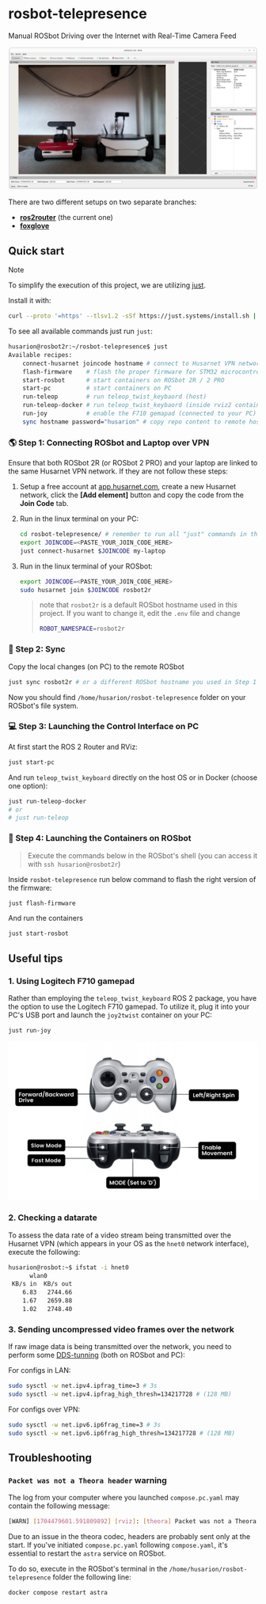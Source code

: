 # rosbot-telepresence

Manual ROSbot Driving over the Internet with Real-Time Camera Feed

![ROSbot ROS2 user interface](.docs/rosbot-rviz.png)

There are two different setups on two separate branches:

- [**ros2router**](https://github.com/husarion/rosbot-telepresence/tree/ros2router) (the current one)
- [**foxglove**](https://github.com/husarion/rosbot-telepresence/tree/foxglove)

## Quick start

> [!NOTE]
> To simplify the execution of this project, we are utilizing [just](https://github.com/casey/just).
>
> Install it with:
>
> ```bash
> curl --proto '=https' --tlsv1.2 -sSf https://just.systems/install.sh | sudo bash -s -- --to /usr/bin
> ```

To see all available commands just run `just`:

```bash
husarion@rosbot2r:~/rosbot-telepresence$ just
Available recipes:
    connect-husarnet joincode hostname # connect to Husarnet VPN network
    flash-firmware    # flash the proper firmware for STM32 microcontroller in ROSbot 2R / 2 PRO
    start-rosbot      # start containers on ROSbot 2R / 2 PRO
    start-pc          # start containers on PC
    run-teleop        # run teleop_twist_keybaord (host)
    run-teleop-docker # run teleop_twist_keybaord (inside rviz2 container)
    run-joy           # enable the F710 gemapad (connected to your PC) to control ROSbot
    sync hostname password="husarion" # copy repo content to remote host with 'rsync' and watch for changes
```

### 🌎 Step 1: Connecting ROSbot and Laptop over VPN

Ensure that both ROSbot 2R (or ROSbot 2 PRO) and your laptop are linked to the same Husarnet VPN network. If they are not follow these steps:

1. Setup a free account at [app.husarnet.com](https://app.husarnet.com/), create a new Husarnet network, click the **[Add element]** button and copy the code from the **Join Code** tab.

2. Run in the linux terminal on your PC:

   ```bash
   cd rosbot-telepresence/ # remember to run all "just" commands in the repo root folder
   export JOINCODE=<PASTE_YOUR_JOIN_CODE_HERE>
   just connect-husarnet $JOINCODE my-laptop
   ```

3. Run in the linux terminal of your ROSbot:

   ```bash
   export JOINCODE=<PASTE_YOUR_JOIN_CODE_HERE>
   sudo husarnet join $JOINCODE rosbot2r
   ```

   > note that `rosbot2r` is a default ROSbot hostname used in this project. If you want to change it, edit the `.env` file and change
   >
   > ```bash
   > ROBOT_NAMESPACE=rosbot2r
   > ```

### 📡 Step 2: Sync

Copy the local changes (on PC) to the remote ROSbot

```bash
just sync rosbot2r # or a different ROSbot hostname you used in Step 1 p.3
```

Now you should find `/home/husarion/rosbot-telepresence` folder on your ROSbot's file system.

### 💻 Step 3: Launching the Control Interface on PC

At first start the ROS 2 Router and RViz:

```bash
just start-pc
```

And run `teleop_twist_keyboard` directly on the host OS or in Docker (choose one option):

```bash
just run-teleop-docker
# or
# just run-teleop
```

### 🤖 Step 4: Launching the Containers on ROSbot

> Execute the commands below in the ROSbot's shell (you can access it with `ssh husarion@rosbot2r`)

Inside `rosbot-telepresence` run below command to flash the right version of the firmware:

```bash
just flash-firmware
```

And run the containers

```bash
just start-rosbot
```

## Useful tips

### 1. Using Logitech F710 gamepad

Rather than employing the `teleop_twist_keyboard` ROS 2 package, you have the option to use the Logitech F710 gamepad. To utilize it, plug it into your PC's USB port and launch the `joy2twist` container on your PC:

```bash
just run-joy
```

![ROSbot control with gamepad](.docs/gamepad-legend.jpg)

### 2. Checking a datarate

To assess the data rate of a video stream being transmitted over the Husarnet VPN (which appears in your OS as the `hnet0` network interface), execute the following:

```bash
husarion@rosbot:~$ ifstat -i hnet0
      wlan0
 KB/s in  KB/s out
    6.83   2744.66
    1.67   2659.88
    1.02   2748.40
```

### 3. Sending uncompressed video frames over the network

If raw image data is being transmitted over the network, you need to perform some [DDS-tunning](https://docs.ros.org/en/humble/How-To-Guides/DDS-tuning.html) (both on ROSbot and PC):

For configs in LAN:

```bash
sudo sysctl -w net.ipv4.ipfrag_time=3 # 3s
sudo sysctl -w net.ipv4.ipfrag_high_thresh=134217728 # (128 MB)
```

For configs over VPN:

```bash
sudo sysctl -w net.ipv6.ip6frag_time=3 # 3s
sudo sysctl -w net.ipv6.ip6frag_high_thresh=134217728 # (128 MB)
```

## Troubleshooting

### `Packet was not a Theora header` warning

The log from your computer where you launched `compose.pc.yaml` may contain the following message:

```bash
[WARN] [1704479601.591809892] [rviz]: [theora] Packet was not a Theora header
```

Due to an issue in the theora codec, headers are probably sent only at the start. If you've initiated `compose.pc.yaml` following `compose.yaml`, it's essential to restart the `astra` service on ROSbot.

To do so, execute in the ROSbot's terminal in the `/home/husarion/rosbot-telepresence` folder the following line:

```bash
docker compose restart astra
```
